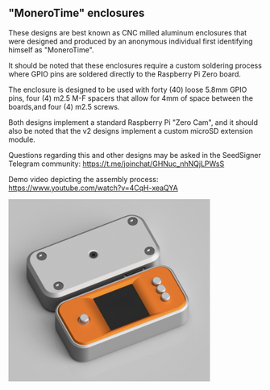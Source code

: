 ## "MoneroTime" enclosures

These designs are best known as CNC milled aluminum enclosures that were designed and produced by an anonymous individual first identifying himself as "MoneroTime".

It should be noted that these enclosures require a custom soldering process where GPIO pins are soldered directly to the Raspberry Pi Zero board.

The enclosure is designed to be used with forty (40) loose 5.8mm GPIO pins, four (4) m2.5 M-F spacers that allow for 4mm of space between the boards,and four (4) m2.5 screws.

Both designs implement a standard Raspberry Pi "Zero Cam", and it should also be noted that the v2 designs implement a custom microSD extension module.

Questions regarding this and other designs may be asked in the SeedSigner Telegram community: https://t.me/joinchat/GHNuc_nhNQjLPWsS

Demo video depicting the assembly process: https://www.youtube.com/watch?v=4CqH-xeaQYA

<img src="/img/mt_enclosure.png" width="400">
